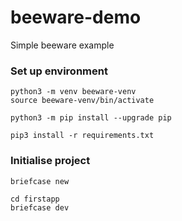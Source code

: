 # beeware-demo
Simple beeware example

### Set up environment

```
python3 -m venv beeware-venv
source beeware-venv/bin/activate

python3 -m pip install --upgrade pip

pip3 install -r requirements.txt
```

### Initialise project

```
briefcase new

cd firstapp
briefcase dev
```